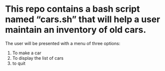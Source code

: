 # This repo contains a bash script named “cars.sh” that will help a user maintain an inventory of old cars.
 
 The user will be presented with a menu of three options:
 1. To make a car
 2. To display the list of cars
 3. to quit

